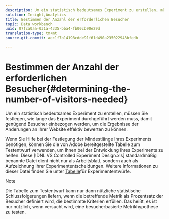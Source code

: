 ```yaml
---
description: Um ein statistisch bedeutsames Experiment zu erstellen, müssen Sie festlegen, wie lange das Experiment durchgeführt werden muss, damit genügend Besucher einbezogen werden, um die Ergebnisse der Änderungen an Ihrer Website effektiv bewerten zu können.
solution: Insight,Analytics
title: Bestimmen der Anzahl der erforderlichen Besucher
topic: Data workbench
uuid: 07fca0aa-031a-4335-bba4-fb00cb90e29d
translation-type: tm+mt
source-git-commit: aec1f7b14198cdde91f61d490a235022943bfedb

---
```



# Bestimmen der Anzahl der erforderlichen Besucher{#determining-the-number-of-visitors-needed}

Um ein statistisch bedeutsames Experiment zu erstellen, müssen Sie festlegen, wie lange das Experiment durchgeführt werden muss, damit genügend Besucher einbezogen werden, um die Ergebnisse der Änderungen an Ihrer Website effektiv bewerten zu können.

Wenn Sie Hilfe bei der Festlegung der Mindestlänge Ihres Experiments benötigen, können Sie die von Adobe bereitgestellte Tabelle zum Testentwurf verwenden, um Ihnen bei der Entwicklung Ihres Experiments zu helfen. Diese [!DNL VS Controlled Experiment Design.xls] standardmäßig benannte Datei dient nicht nur als Arbeitsblatt, sondern auch als Aufzeichnung Ihrer Experimententscheidungen. Weitere Informationen zu dieser Datei finden Sie unter [Tabelle](../../../home/c-undst-ctrld-exp/t-exp-dsn-spst.md#task-d7f674980fe9415d80371d6020bcf164)für Experimententwürfe.

>[!NOTE]
>
>Die Tabelle zum Testentwurf kann nur dann nützliche statistische Schlussfolgerungen liefern, wenn die betreffende Metrik als Prozentsatz der Besucher definiert wird, die bestimmte Kriterien erfüllen. Das heißt, es ist nur nützlich, wenn versucht wird, eine besucherbasierte Metrikhypothese zu testen.

